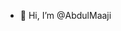- 👋 Hi, I’m @AbdulMaaji

<!---
AbdulMaaji/AbdulMaaji is a ✨ special ✨ repository because its `README.md` (this file) appears on your GitHub profile.
You can click the Preview link to take a look at your changes.
--->
